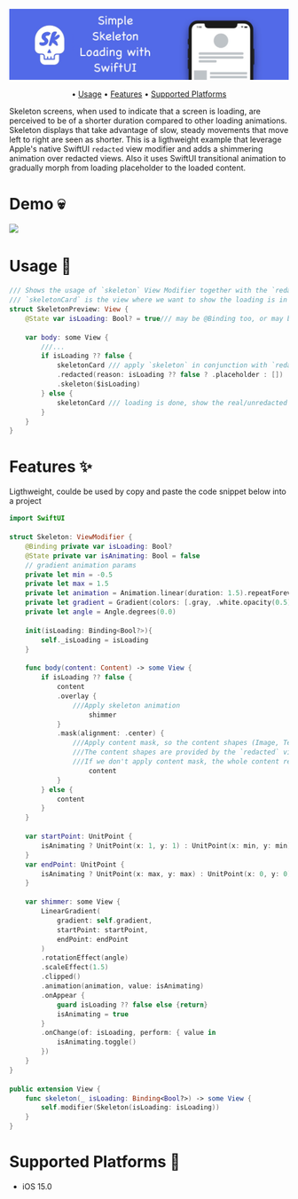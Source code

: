 ![](./Assets/header.jpg)
<p align="center">
  • <a href="#-usage">Usage</a>
  • <a href="#-features">Features</a>
  • <a href="#-supported platforms">Supported Platforms</a>
</p>

Skeleton screens, when used to indicate that a screen is loading, are perceived to be of a shorter duration compared to other loading animations. Skeleton displays that take advantage of slow, steady movements that move left to right are seen as shorter. This is a ligthweight example that leverage Apple's native SwiftUI `redacted` view modifier and adds a shimmering animation over redacted views.
Also it uses SwiftUI transitional animation to gradually morph from loading placeholder to the loaded content.

# Demo :skull:
![](./Assets/demo.jpg)

# Usage :rocket:

```swift
/// Shows the usage of `skeleton` View Modifier together with the `redacted` Modifier
/// `skeletonCard` is the view where we want to show the loading is in progress 
struct SkeletonPreview: View {
    @State var isLoading: Bool? = true/// may be @Binding too, or may be a ViewModel/Environment flag 
    
    var body: some View {
        ///...
        if isLoading ?? false {
            skeletonCard /// apply `skeleton` in conjunction with `redacted`
            .redacted(reason: isLoading ?? false ? .placeholder : [])
            .skeleton($isLoading)
        } else {
            skeletonCard /// loading is done, show the real/unredacted content
        }
    }
}
```
# Features :sparkles:
Ligthweight, coulde be used by copy and paste the code snippet below into a project

```swift
import SwiftUI

struct Skeleton: ViewModifier {
    @Binding private var isLoading: Bool?
    @State private var isAnimating: Bool = false
    // gradient animation params
    private let min = -0.5
    private let max = 1.5
    private let animation = Animation.linear(duration: 1.5).repeatForever(autoreverses: false)
    private let gradient = Gradient(colors: [.gray, .white.opacity(0.5), .gray])
    private let angle = Angle.degrees(0.0)
    
    init(isLoading: Binding<Bool?>){
        self._isLoading = isLoading
    }
    
    func body(content: Content) -> some View {
        if isLoading ?? false {
            content
            .overlay {
                ///Apply skeleton animation
                    shimmer
            }
            .mask(alignment: .center) {
                ///Apply content mask, so the content shapes (Image, Text, etc) will be skeletonized
                ///The content shapes are provided by the `redacted` view modifier
                ///If we don't apply content mask, the whole content recangle will be skeletonized
                    content
            }
        } else {
            content
        }
    }
    
    var startPoint: UnitPoint {
        isAnimating ? UnitPoint(x: 1, y: 1) : UnitPoint(x: min, y: min)
    }
    var endPoint: UnitPoint {
        isAnimating ? UnitPoint(x: max, y: max) : UnitPoint(x: 0, y: 0)
    }
    
    var shimmer: some View {
        LinearGradient(
            gradient: self.gradient,
            startPoint: startPoint,
            endPoint: endPoint
        )
        .rotationEffect(angle)
        .scaleEffect(1.5)
        .clipped()
        .animation(animation, value: isAnimating)
        .onAppear {
            guard isLoading ?? false else {return}
            isAnimating = true
        }
        .onChange(of: isLoading, perform: { value in
            isAnimating.toggle()
        })
    }
}

public extension View {
    func skeleton(_ isLoading: Binding<Bool?>) -> some View {
        self.modifier(Skeleton(isLoading: isLoading))
    }
}
```

# Supported Platforms :iphone:
- iOS 15.0 

